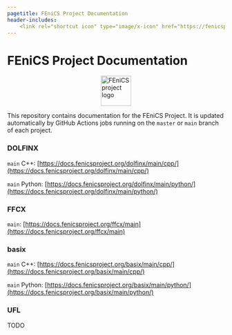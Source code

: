 ```yaml
---
pagetitle: FEniCS Project Documentation
header-includes:
    <link rel="shortcut icon" type="image/x-icon" href="https://fenicsproject.org/favicon.ico"/>
---
```

# FEniCS Project Documentation

<img style="display: block; margin: 0 auto; width: 70px;" src="https://fenicsproject.org/pub/graphics/fenics_logo.png" alt="FEniCS project logo">

This repository contains documentation for the FEniCS Project.
It is updated automatically by GitHub Actions jobs running on
the `master` or `main` branch of each project.

### DOLFINX
`main` C++: [https://docs.fenicsproject.org/dolfinx/main/cpp/](https://docs.fenicsproject.org/dolfinx/main/cpp/)

`main` Python: [https://docs.fenicsproject.org/dolfinx/main/python/](https://docs.fenicsproject.org/dolfinx/main/python/)

### FFCX
`main`: [https://docs.fenicsproject.org/ffcx/main](https://docs.fenicsproject.org/ffcx/main)

### basix
`main` C++: [https://docs.fenicsproject.org/basix/main/cpp/](https://docs.fenicsproject.org/basix/main/cpp/)

`main` Python: [https://docs.fenicsproject.org/basix/main/python/](https://docs.fenicsproject.org/basix/main/python/)

### UFL
TODO
